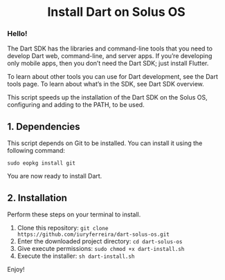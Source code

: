<h1 align="center">Install Dart on Solus OS</h1>

### Hello!

The Dart SDK has the libraries and command-line tools that you need to develop Dart web, command-line, and server apps. If you’re developing only mobile apps, then you don’t need the Dart SDK; just install Flutter.

To learn about other tools you can use for Dart development, see the Dart tools page. To learn about what’s in the SDK, see Dart SDK overview.

This script speeds up the installation of the Dart SDK on the Solus OS, configuring and adding to the PATH, to be used.

## 1. Dependencies

This script depends on Git to be installed. You can install it using the following command: 

`sudo eopkg install git`

You are now ready to install Dart.

## 2. Installation

Perform these steps on your terminal to install.

1. Clone this repository: `git clone https://github.com/iuryferreira/dart-solus-os.git`
2. Enter the downloaded project directory: `cd dart-solus-os` 
3. Give execute permissions: `sudo chmod +x dart-install.sh`
4. Execute the installer: `sh dart-install.sh`

Enjoy!
